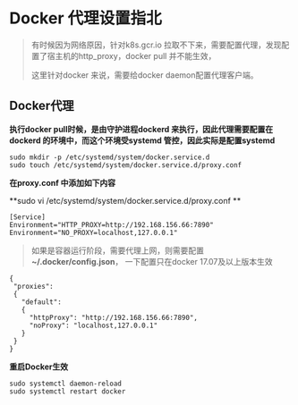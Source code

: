 # Docker 代理设置指北

> 有时候因为网络原因，针对k8s.gcr.io 拉取不下来，需要配置代理，发现配置了宿主机的http_proxy，docker pull 并不能生效，
>
> 这里针对docker 来说，需要给docker daemon配置代理客户端。

## Docker代理

**执行docker pull时候，是由守护进程dockerd 来执行，因此代理需要配置在dockerd 的环境中，而这个环境受systemd 管控，因此实际是配置systemd**

```shell
sudo mkdir -p /etc/systemd/system/docker.service.d
sudo touch /etc/systemd/system/docker.service.d/proxy.conf
```

**在proxy.conf 中添加如下内容**

**sudo vi /etc/systemd/system/docker.service.d/proxy.conf **

```shell
[Service]
Environment="HTTP_PROXY=http://192.168.156.66:7890"
Environment="NO_PROXY=localhost,127.0.0.1"
```

> 如果是容器运行阶段，需要代理上网，则需要配置 **~/.docker/config.json**， 一下配置只在docker 17.07及以上版本生效

```shell
{
 "proxies":
 {
   "default":
   {
     "httpProxy": "http://192.168.156.66:7890",
     "noProxy": "localhost,127.0.0.1"
   }
 }
}
```



**重启Docker生效**

```shell
sudo systemctl daemon-reload
sudo systemctl restart docker
```

